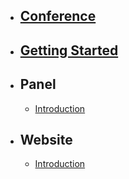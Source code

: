 -   ## [Conference](/{{route}}/{{version}}/conference)
-   ## [Getting Started](/{{route}}/{{version}}/getting-started)
-   ## Panel
    -   [Introduction](/{{route}}/{{version}}/panel/introduction)
-   ## Website
    -   [Introduction](/{{route}}/{{version}}/website/introduction)
